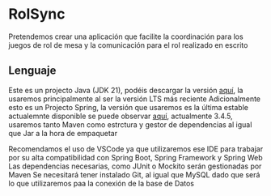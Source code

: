 # RolSync

Pretendemos crear una aplicación que facilite la coordinación para los juegos de rol de mesa y la comunicación para el rol realizado en escrito

## Lenguaje
Este es un projecto Java (JDK 21), podéis descargar la versión [aquí](https://www.oracle.com/java/technologies/downloads/#jdk21-windows), la usaremos principalmente al ser la versión LTS más reciente
Adicionalmente esto es un Projecto Spring, la versión que usaremos es la última estable actualemnte disponible se puede observar [aquí](https://start.spring.io/), actualmente 3.4.5, usaremos tanto Maven como estrctura y gestor de dependencias al igual que Jar a la hora de empaquetar

Recomendamos el uso de VSCode ya que utilizaremos ese IDE para trabajar por su alta compatibilidad con Spring Boot, Spring Framework y Spring Web
Las dependencias necesarias, como JUnit o Mockito serán gestionadas por Maven
Se necesitará tener instalado Git, al igual que MySQL dado que será lo que utilizaremos paa la conexión de la base de Datos
